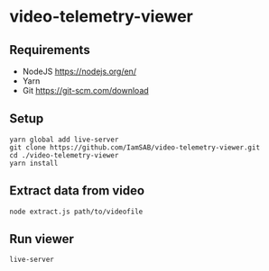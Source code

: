 # video-telemetry-viewer

## Requirements
- NodeJS https://nodejs.org/en/
- Yarn
- Git https://git-scm.com/download

## Setup
```
yarn global add live-server
git clone https://github.com/IamSAB/video-telemetry-viewer.git
cd ./video-telemetry-viewer
yarn install
```

## Extract data from video
```
node extract.js path/to/videofile
```

## Run viewer
```
live-server
```
